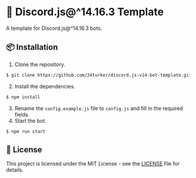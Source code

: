# 🍃 Discord.js@^14.16.3 Template
A template for Discord.js@^14.16.3 bots.

## 📦 Installation
1. Clone the repository.
```sh
$ git clone https://github.com/24turker/discord.js-v14-bot-template.git
```
2. Install the dependencies.
```sh
$ npm install
```
3. Rename the `config.example.js` file to `config.js` and fill in the required fields.
4. Start the bot.
```sh
$ npm run start
```

## 📝 License
This project is licensed under the MIT License - see the [LICENSE](LICENSE) file for details.
